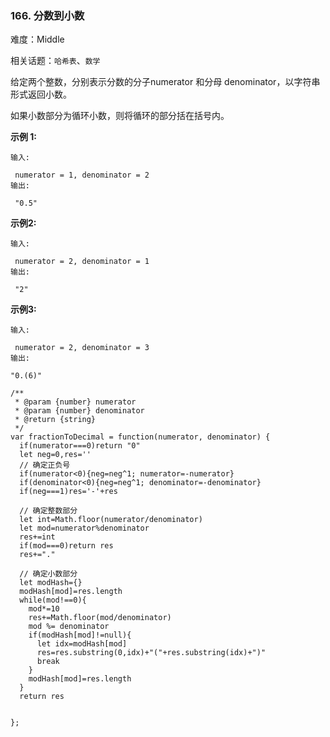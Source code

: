 ### 166. 分数到小数

难度：Middle

相关话题：`哈希表`、`数学`

给定两个整数，分别表示分数的分子numerator 和分母 denominator，以字符串形式返回小数。



如果小数部分为循环小数，则将循环的部分括在括号内。



**示例 1:** 



```
输入:

 numerator = 1, denominator = 2
输出:

 "0.5"
```


**示例2:** 



```
输入:

 numerator = 2, denominator = 1
输出:

 "2"
```


**示例3:** 



```
输入:

 numerator = 2, denominator = 3
输出:

"0.(6)"
```

```
/**
 * @param {number} numerator
 * @param {number} denominator
 * @return {string}
 */
var fractionToDecimal = function(numerator, denominator) {
  if(numerator===0)return "0"
  let neg=0,res=''
  // 确定正负号
  if(numerator<0){neg=neg^1; numerator=-numerator}
  if(denominator<0){neg=neg^1; denominator=-denominator}
  if(neg===1)res='-'+res
  
  // 确定整数部分
  let int=Math.floor(numerator/denominator)
  let mod=numerator%denominator
  res+=int
  if(mod===0)return res
  res+="."
  
  // 确定小数部分
  let modHash={}
  modHash[mod]=res.length
  while(mod!==0){
    mod*=10
    res+=Math.floor(mod/denominator)
    mod %= denominator
    if(modHash[mod]!=null){
      let idx=modHash[mod]
      res=res.substring(0,idx)+"("+res.substring(idx)+")"
      break
    }
    modHash[mod]=res.length
  }
  return res


};
```

